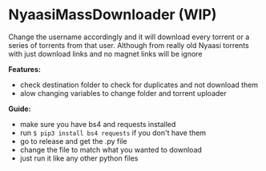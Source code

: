 # NyaasiMassDownloader (WIP)

Change the username accordingly and it will download every torrent or a series of torrents from that user. Although from really old Nyaasi torrents with just download links and no magnet links will be ignore


**Features:**
- check destination folder to check for duplicates and not download them
- alow changing variables to change folder and torrent uploader


**Guide:**
- make sure you have bs4 and requests installed
- run ``` $ pip3 install bs4 requests ``` if you don't have them
- go to release and get the .py file
- change the file to match what you wanted to download
- just run it like any other python files

